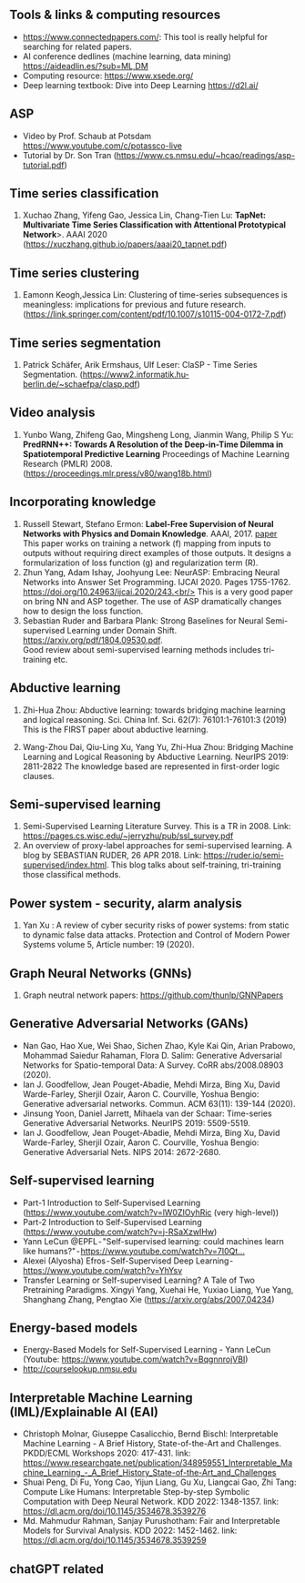 
## Tools & links & computing resources
- https://www.connectedpapers.com/: This tool is really helpful for searching for related papers. 
- AI conference dedlines (machine learning, data mining) https://aideadlin.es/?sub=ML,DM
- Computing resource: https://www.xsede.org/
- Deep learning textbook: Dive into Deep Learning https://d2l.ai/

## ASP
- Video by Prof. Schaub at Potsdam https://www.youtube.com/c/potassco-live
- Tutorial by Dr. Son Tran (https://www.cs.nmsu.edu/~hcao/readings/asp-tutorial.pdf)

## Time series classification
1. Xuchao Zhang, Yifeng Gao, Jessica Lin, Chang-Tien Lu: <b>TapNet: Multivariate Time Series Classification with Attentional Prototypical Network</b>>. AAAI 2020 (https://xuczhang.github.io/papers/aaai20_tapnet.pdf)

## Time series clustering
1. Eamonn Keogh,Jessica Lin: Clustering of time-series subsequences is meaningless: implications for previous and future research.(https://link.springer.com/content/pdf/10.1007/s10115-004-0172-7.pdf) 

## Time series segmentation
1. Patrick Schäfer, Arik Ermshaus, Ulf Leser: ClaSP - Time Series Segmentation. (https://www2.informatik.hu-berlin.de/~schaefpa/clasp.pdf)

## Video analysis
1. Yunbo Wang, Zhifeng Gao, Mingsheng Long, Jianmin Wang, Philip S Yu: <b>PredRNN++: Towards A Resolution of the Deep-in-Time Dilemma in Spatiotemporal Predictive Learning</b> Proceedings of Machine Learning Research (PMLR) 2008. (https://proceedings.mlr.press/v80/wang18b.html)

## Incorporating knowledge
1. Russell Stewart, Stefano Ermon: <b>Label-Free Supervision of Neural Networks with Physics and Domain Knowledge</b>. AAAI, 2017. [paper](https://www.aaai.org/Conferences/AAAI/2017/PreliminaryPapers/12-Stewart-14967.pdf) </br> 
This paper works on training a network (f) mapping from inputs to outputs without requiring direct examples of those outputs. It designs a formularization of loss function (g) and regularization term (R). 
2. Zhun Yang, Adam Ishay, Joohyung Lee: NeurASP: Embracing Neural Networks into Answer Set Programming. IJCAI 2020. Pages 1755-1762. https://doi.org/10.24963/ijcai.2020/243.<br/> This is a very good paper on bring NN and ASP together. The use of ASP dramatically changes how to design the loss function. 
4. Sebastian Ruder and Barbara Plank: Strong Baselines for Neural Semi-supervised Learning under Domain Shift. https://arxiv.org/pdf/1804.09530.pdf. <br/>
Good review about semi-supervised learning methods includes tri-training etc.

## Abductive learning
1. Zhi-Hua Zhou: Abductive learning: towards bridging machine learning and logical reasoning. Sci. China Inf. Sci. 62(7): 76101:1-76101:3 (2019)
This is the FIRST paper about abductive learning.

2. 	Wang-Zhou Dai, Qiu-Ling Xu, Yang Yu, Zhi-Hua Zhou:
Bridging Machine Learning and Logical Reasoning by Abductive Learning. NeurIPS 2019: 2811-2822
The knowledge based are represented in first-order logic clauses. 

## Semi-supervised learning
1. Semi-Supervised Learning Literature Survey. This is a TR in 2008. Link: https://pages.cs.wisc.edu/~jerryzhu/pub/ssl_survey.pdf
2. An overview of proxy-label approaches for semi-supervised learning. A blog by SEBASTIAN RUDER, 26 APR 2018. Link: https://ruder.io/semi-supervised/index.html. This blog talks about self-training, tri-training those classifical methods. 

## Power system - security, alarm analysis
1. Yan Xu : A review of cyber security risks of power systems: from static to dynamic false data attacks. Protection and Control of Modern Power Systems volume 5, Article number: 19 (2020). 

## Graph Neural Networks (GNNs)
1. Graph neutral network papers:  https://github.com/thunlp/GNNPapers

## Generative Adversarial Networks (GANs)
- Nan Gao, Hao Xue, Wei Shao, Sichen Zhao, Kyle Kai Qin, Arian Prabowo, Mohammad Saiedur Rahaman, Flora D. Salim:
Generative Adversarial Networks for Spatio-temporal Data: A Survey. CoRR abs/2008.08903 (2020). 
- Ian J. Goodfellow, Jean Pouget-Abadie, Mehdi Mirza, Bing Xu, David Warde-Farley, Sherjil Ozair, Aaron C. Courville, Yoshua Bengio: Generative adversarial networks. Commun. ACM 63(11): 139-144 (2020). 
- Jinsung Yoon, Daniel Jarrett, Mihaela van der Schaar: Time-series Generative Adversarial Networks. NeurIPS 2019: 5509-5519. 
- Ian J. Goodfellow, Jean Pouget-Abadie, Mehdi Mirza, Bing Xu, David Warde-Farley, Sherjil Ozair, Aaron C. Courville, Yoshua Bengio: Generative Adversarial Nets. NIPS 2014: 2672-2680. 


## Self-supervised learning
- Part-1 Introduction to Self-Supervised Learning (https://www.youtube.com/watch?v=lW0ZIOyhRic (very high-level))
- Part-2 Introduction to Self-Supervised Learning (https://www.youtube.com/watch?v=j-RSaXzwIHw)
- Yann LeCun @EPFL - "Self-supervised learning: could machines learn like humans?" - https://www.youtube.com/watch?v=7I0Qt…
- Alexei (Alyosha) Efros - Self-Supervised Deep Learning - https://www.youtube.com/watch?v=YhYsv
- Transfer Learning or Self-supervised Learning? A Tale of Two Pretraining Paradigms. Xingyi Yang, Xuehai He, Yuxiao Liang, Yue Yang, Shanghang Zhang, Pengtao Xie (https://arxiv.org/abs/2007.04234) 

## Energy-based models
- Energy-Based Models for Self-Supervised Learning - Yann LeCun (Youtube: https://www.youtube.com/watch?v=BqgnnrojVBI)
- http://courselookup.nmsu.edu

## Interpretable Machine Learning (IML)/Explainable AI (EAI)
- Christoph Molnar, Giuseppe Casalicchio, Bernd Bischl: Interpretable Machine Learning - A Brief History, State-of-the-Art and Challenges. PKDD/ECML Workshops 2020: 417-431. link: https://www.researchgate.net/publication/348959551_Interpretable_Machine_Learning_-_A_Brief_History_State-of-the-Art_and_Challenges
- Shuai Peng, Di Fu, Yong Cao, Yijun Liang, Gu Xu, Liangcai Gao, Zhi Tang:
Compute Like Humans: Interpretable Step-by-step Symbolic Computation with Deep Neural Network. KDD 2022: 1348-1357. link: https://dl.acm.org/doi/10.1145/3534678.3539276
- Md. Mahmudur Rahman, Sanjay Purushotham: Fair and Interpretable Models for Survival Analysis. KDD 2022: 1452-1462. link: https://dl.acm.org/doi/10.1145/3534678.3539259

## chatGPT related
